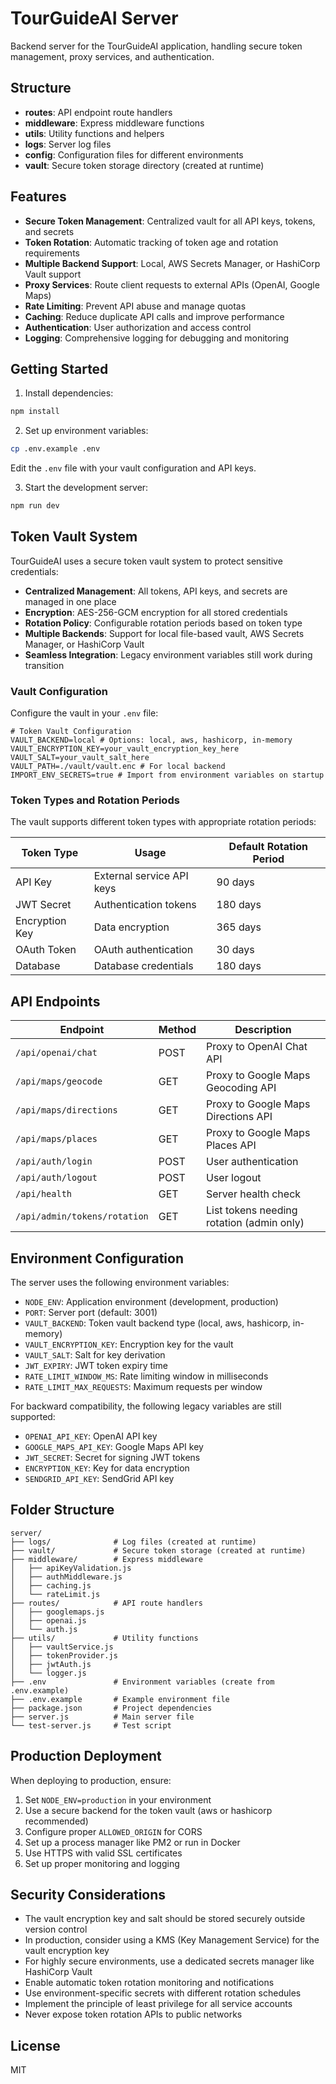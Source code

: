 # TourGuideAI Server

Backend server for the TourGuideAI application, handling secure token management, proxy services, and authentication.

## Structure

- **routes**: API endpoint route handlers
- **middleware**: Express middleware functions
- **utils**: Utility functions and helpers
- **logs**: Server log files
- **config**: Configuration files for different environments
- **vault**: Secure token storage directory (created at runtime)

## Features

- **Secure Token Management**: Centralized vault for all API keys, tokens, and secrets
- **Token Rotation**: Automatic tracking of token age and rotation requirements
- **Multiple Backend Support**: Local, AWS Secrets Manager, or HashiCorp Vault support
- **Proxy Services**: Route client requests to external APIs (OpenAI, Google Maps)
- **Rate Limiting**: Prevent API abuse and manage quotas
- **Caching**: Reduce duplicate API calls and improve performance
- **Authentication**: User authorization and access control
- **Logging**: Comprehensive logging for debugging and monitoring

## Getting Started

1. Install dependencies:

```bash
npm install
```

2. Set up environment variables:

```bash
cp .env.example .env
```

Edit the `.env` file with your vault configuration and API keys.

3. Start the development server:

```bash
npm run dev
```

## Token Vault System

TourGuideAI uses a secure token vault system to protect sensitive credentials:

- **Centralized Management**: All tokens, API keys, and secrets are managed in one place
- **Encryption**: AES-256-GCM encryption for all stored credentials
- **Rotation Policy**: Configurable rotation periods based on token type
- **Multiple Backends**: Support for local file-based vault, AWS Secrets Manager, or HashiCorp Vault
- **Seamless Integration**: Legacy environment variables still work during transition

### Vault Configuration

Configure the vault in your `.env` file:

```
# Token Vault Configuration
VAULT_BACKEND=local # Options: local, aws, hashicorp, in-memory
VAULT_ENCRYPTION_KEY=your_vault_encryption_key_here
VAULT_SALT=your_vault_salt_here
VAULT_PATH=./vault/vault.enc # For local backend
IMPORT_ENV_SECRETS=true # Import from environment variables on startup
```

### Token Types and Rotation Periods

The vault supports different token types with appropriate rotation periods:

| Token Type | Usage | Default Rotation Period |
|------------|-------|-------------------------|
| API Key | External service API keys | 90 days |
| JWT Secret | Authentication tokens | 180 days |
| Encryption Key | Data encryption | 365 days |
| OAuth Token | OAuth authentication | 30 days |
| Database | Database credentials | 180 days |

## API Endpoints

| Endpoint | Method | Description |
|----------|--------|-------------|
| `/api/openai/chat` | POST | Proxy to OpenAI Chat API |
| `/api/maps/geocode` | GET | Proxy to Google Maps Geocoding API |
| `/api/maps/directions` | GET | Proxy to Google Maps Directions API |
| `/api/maps/places` | GET | Proxy to Google Maps Places API |
| `/api/auth/login` | POST | User authentication |
| `/api/auth/logout` | POST | User logout |
| `/api/health` | GET | Server health check |
| `/api/admin/tokens/rotation` | GET | List tokens needing rotation (admin only) |

## Environment Configuration

The server uses the following environment variables:

- `NODE_ENV`: Application environment (development, production)
- `PORT`: Server port (default: 3001)
- `VAULT_BACKEND`: Token vault backend type (local, aws, hashicorp, in-memory)
- `VAULT_ENCRYPTION_KEY`: Encryption key for the vault
- `VAULT_SALT`: Salt for key derivation
- `JWT_EXPIRY`: JWT token expiry time
- `RATE_LIMIT_WINDOW_MS`: Rate limiting window in milliseconds
- `RATE_LIMIT_MAX_REQUESTS`: Maximum requests per window

For backward compatibility, the following legacy variables are still supported:

- `OPENAI_API_KEY`: OpenAI API key
- `GOOGLE_MAPS_API_KEY`: Google Maps API key
- `JWT_SECRET`: Secret for signing JWT tokens
- `ENCRYPTION_KEY`: Key for data encryption
- `SENDGRID_API_KEY`: SendGrid API key

## Folder Structure

```
server/
├── logs/              # Log files (created at runtime)
├── vault/             # Secure token storage (created at runtime)
├── middleware/        # Express middleware
│   ├── apiKeyValidation.js
│   ├── authMiddleware.js
│   ├── caching.js
│   └── rateLimit.js
├── routes/            # API route handlers
│   ├── googlemaps.js
│   ├── openai.js
│   └── auth.js
├── utils/             # Utility functions
│   ├── vaultService.js
│   ├── tokenProvider.js
│   ├── jwtAuth.js
│   └── logger.js
├── .env               # Environment variables (create from .env.example)
├── .env.example       # Example environment file
├── package.json       # Project dependencies
├── server.js          # Main server file
└── test-server.js     # Test script
```

## Production Deployment

When deploying to production, ensure:

1. Set `NODE_ENV=production` in your environment
2. Use a secure backend for the token vault (aws or hashicorp recommended)
3. Configure proper `ALLOWED_ORIGIN` for CORS
4. Set up a process manager like PM2 or run in Docker
5. Use HTTPS with valid SSL certificates
6. Set up proper monitoring and logging

## Security Considerations

- The vault encryption key and salt should be stored securely outside version control
- In production, consider using a KMS (Key Management Service) for the vault encryption key
- For highly secure environments, use a dedicated secrets manager like HashiCorp Vault
- Enable automatic token rotation monitoring and notifications
- Use environment-specific secrets with different rotation schedules
- Implement the principle of least privilege for all service accounts
- Never expose token rotation APIs to public networks

## License

MIT 